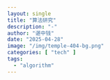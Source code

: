 ```yaml
---
layout: single
title: "算法研究"
description: "-"
author: "谌中钱"
date: "2025-04-28"
image: "/img/temple-404-bg.png"
categories: [ "tech" ]
tags:
  - "algorithm"
---
```


<br />
<br />

<!-- @import "[TOC]" {cmd="toc" depthFrom=1 depthTo=6} -->

<!-- code_chunk_output -->

<!-- /code_chunk_output -->
